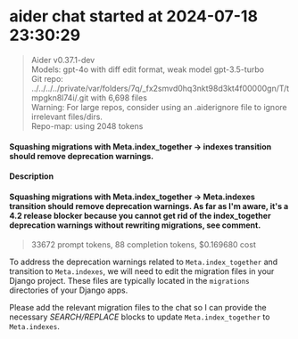 
# aider chat started at 2024-07-18 23:30:29

> Aider v0.37.1-dev  
> Models: gpt-4o with diff edit format, weak model gpt-3.5-turbo  
> Git repo: ../../../../private/var/folders/7q/_fx2smvd0hq3nkt98d3kt4f00000gn/T/tmpgkn8l74i/.git with 6,698 files  
> Warning: For large repos, consider using an .aiderignore file to ignore irrelevant files/dirs.  
> Repo-map: using 2048 tokens  

#### Squashing migrations with Meta.index_together -> indexes transition should remove deprecation warnings.  
#### Description  
#### 	  
#### Squashing migrations with Meta.index_together -> Meta.indexes transition should remove deprecation warnings. As far as I'm aware, it's a 4.2 release blocker because you cannot get rid of the index_together deprecation warnings without rewriting migrations, see comment.  
> 33672 prompt tokens, 88 completion tokens, $0.169680 cost  

To address the deprecation warnings related to `Meta.index_together` and transition to `Meta.indexes`, we will need to edit the migration files in your Django project. These files are typically located in the `migrations` directories of your Django apps.

Please add the relevant migration files to the chat so I can provide the necessary *SEARCH/REPLACE* blocks to update `Meta.index_together` to `Meta.indexes`.

